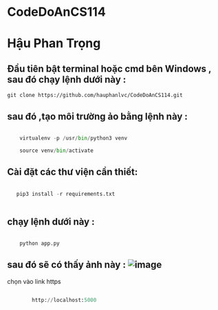 # CodeDoAnCS114
# Hậu Phan Trọng 
## Đầu tiên bật terminal hoặc cmd bên Windows , sau đó chạy lệnh dưới này :
```
git clone https://github.com/hauphanlvc/CodeDoAnCS114.git
```
## sau đó ,tạo môi trường ảo bằng lệnh này :

```python

    virtualenv -p /usr/bin/python3 venv    

    source venv/bin/activate

```

## Cài đặt các thư viện cần thiết:

```python

   pip3 install -r requirements.txt 
    
```


## chạy lệnh dưới này :

```python

    python app.py

```


## sau đó sẽ có thấy ảnh này : ![image](https://user-images.githubusercontent.com/34708839/129343942-26e29a46-830b-4732-bc8d-5a74dfa19e9e.png)
chọn vào link https

```python

        http://localhost:5000

```



```
